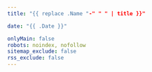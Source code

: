 ```yaml
---
title: "{{ replace .Name "-" " " | title }}"

date: "{{ .Date }}"

onlyMain: false
robots: noindex, nofollow
sitemap_exclude: false
rss_exclude: false
---
```

